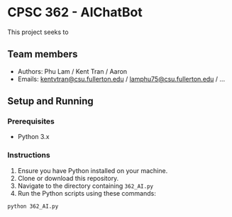 # CPSC 362 - AIChatBot

This project seeks to

## Team members

- Authors: Phu Lam / Kent Tran / Aaron
- Emails:  kentvtran@csu.fullerton.edu / lamphu75@csu.fullerton.edu / ...

## Setup and Running

### Prerequisites

- Python 3.x

### Instructions

1. Ensure you have Python installed on your machine.
2. Clone or download this repository.
3. Navigate to the directory containing `362_AI.py`
4. Run the Python scripts using these commands:
```bash
python 362_AI.py
```
